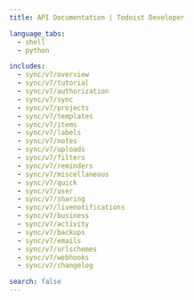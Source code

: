 ```yaml
---
title: API Documentation | Todoist Developer

language_tabs:
  - shell
  - python

includes:
  - sync/v7/overview
  - sync/v7/tutorial
  - sync/v7/authorization
  - sync/v7/sync
  - sync/v7/projects
  - sync/v7/templates
  - sync/v7/items
  - sync/v7/labels
  - sync/v7/notes
  - sync/v7/uploads
  - sync/v7/filters
  - sync/v7/reminders
  - sync/v7/miscellaneous
  - sync/v7/quick
  - sync/v7/user
  - sync/v7/sharing
  - sync/v7/livenotifications
  - sync/v7/business
  - sync/v7/activity
  - sync/v7/backups
  - sync/v7/emails
  - sync/v7/urlschemes
  - sync/v7/webhooks
  - sync/v7/changelog

search: false
---
```


<!--

The MIT License (MIT)

Copyright (c) 2014-2017 Doist

Permission is hereby granted, free of charge, to any person obtaining a copy
of this software and associated documentation files (the "Software"), to deal
in the Software without restriction, including without limitation the rights
to use, copy, modify, merge, publish, distribute, sublicense, and/or sell
copies of the Software, and to permit persons to whom the Software is
furnished to do so, subject to the following conditions:

The above copyright notice and this permission notice shall be included in all
copies or substantial portions of the Software.

THE SOFTWARE IS PROVIDED "AS IS", WITHOUT WARRANTY OF ANY KIND, EXPRESS OR
IMPLIED, INCLUDING BUT NOT LIMITED TO THE WARRANTIES OF MERCHANTABILITY,
FITNESS FOR A PARTICULAR PURPOSE AND NONINFRINGEMENT. IN NO EVENT SHALL THE
AUTHORS OR COPYRIGHT HOLDERS BE LIABLE FOR ANY CLAIM, DAMAGES OR OTHER
LIABILITY, WHETHER IN AN ACTION OF CONTRACT, TORT OR OTHERWISE, ARISING FROM,
OUT OF OR IN CONNECTION WITH THE SOFTWARE OR THE USE OR OTHER DEALINGS IN THE
SOFTWARE.

-->
